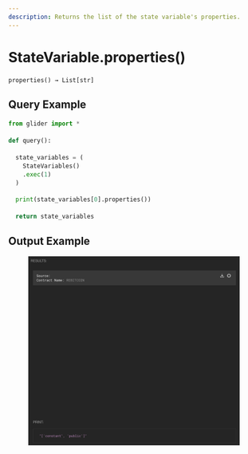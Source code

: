```yaml
---
description: Returns the list of the state variable's properties.
---
```


# StateVariable.properties()

`properties() → List[str]`

## Query Example

```python
from glider import *

def query():

  state_variables = (
    StateVariables()
    .exec(1)
  )

  print(state_variables[0].properties())

  return state_variables
```

## Output Example

<figure><img src="../../../../.gitbook/assets/image (1) (1) (1) (1) (1) (1) (1) (1) (1) (1) (1) (1) (1) (1) (1) (1) (1) (1) (1) (1) (1) (1) (1) (1) (1) (1) (1) (1) (1) (1) (1) (1) (1) (1) (1) (1) (1) (1).png" alt=""><figcaption></figcaption></figure>



